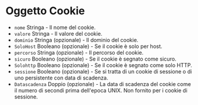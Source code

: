 # Oggetto Cookie

* `nome` Stringa - Il nome del cookie.
* `valore` Stringa - Il valore del cookie.
* `dominio` Stringa (opzionale) - Il dominio del cookie.
* `SoloHost` Booleano (opzionale) - Se il cookie è solo per host.
* `percorso` Stringa (opzionale) - Il percorso del cookie.
* `sicuro` Booleano (opzionale) - Se il cookie è segnato come sicuro.
* `Solohttp` Booleano (opzionale) - Se il cookie è segnato come solo HTTP.
* `sessione` Booleano (opzionale) - Se si tratta di un cookie di sessione o di uno persistente con data di scadenza.
* `Datascadenza` Doppio (opzionale) - La data di scadenza del cookie come il numero di secondi prima dell'epoca UNIX. Non fornito per i cookie di sessione.
